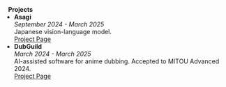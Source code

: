 <h4 style="margin:0 10px 0;">Projects</h4>

<ul style="margin:0 0 20px;">
  <li>
    <strong>Asagi</strong><br>
    <em>September 2024 - March 2025</em><br>
    Japanese vision-language model.<br>
    <a href="https://uehara-mech.github.io/asagi-vlm"><autocolor>Project Page</autocolor></a>
  </li>
  <li>
    <strong>DubGuild</strong><br>
    <em>March 2024 - March 2025</em><br>
    AI-assisted software for anime dubbing. Accepted to MITOU Advanced 2024.<br>
    <a href="https://dubguild.com"><autocolor>Project Page</autocolor></a>
  </li>
</ul>
